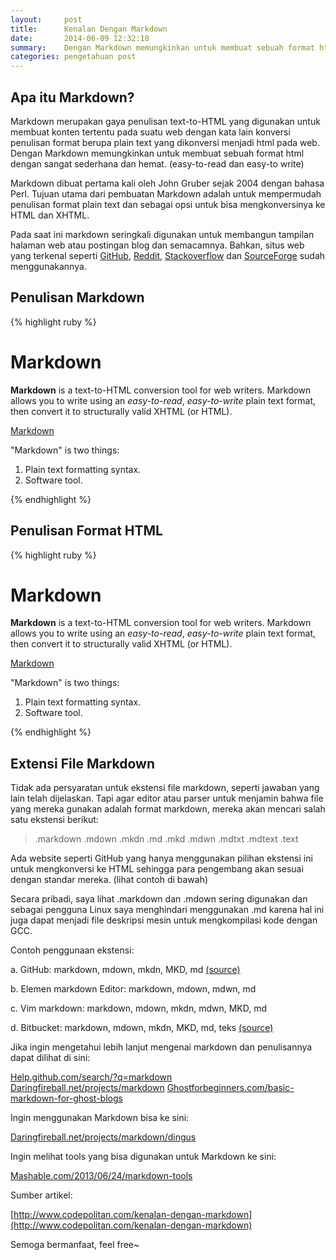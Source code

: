 ```yaml
---
layout:     post
title:      Kenalan Dengan Markdown
date:       2014-06-09 12:32:18
summary:    Dengan Markdown memungkinkan untuk membuat sebuah format html dengan sangat sederhana dan hemat. (easy-to-read dan easy-to write)
categories: pengetahuan post
---
```


## Apa itu Markdown? 

Markdown merupakan gaya penulisan text-to-HTML yang digunakan untuk membuat konten tertentu pada suatu web dengan kata lain konversi penulisan format berupa plain text yang dikonversi menjadi html pada web. Dengan Markdown memungkinkan untuk membuat sebuah format html dengan sangat sederhana dan hemat. (easy-to-read dan easy-to write)

Markdown dibuat pertama kali oleh John Gruber sejak 2004 dengan bahasa Perl. Tujuan utama dari pembuatan Markdown adalah untuk mempermudah penulisan format plain text dan sebagai opsi untuk bisa mengkonversinya ke HTML dan XHTML.

Pada saat ini markdown seringkali digunakan untuk membangun tampilan halaman web atau postingan blog dan semacamnya. Bahkan, situs web yang terkenal seperti [GitHub](https://github.com), [Reddit](www.reddit.com), [Stackoverflow](http://stackoverflow.com) dan [SourceForge](http://sourceforge.net) sudah menggunakannya.

## Penulisan Markdown

{% highlight ruby %}
# Markdown

**Markdown** is a text-to-HTML conversion tool for web writers. 
Markdown allows you to write using an *easy-to-read*, *easy-to-write* plain text format, 
then convert it to structurally valid XHTML (or HTML).

[Markdown](http://daringfireball.net/projects/markdown/ "Markdown")

"Markdown" is two things:

1. Plain text formatting syntax.
2. Software tool.

{% endhighlight %}

## Penulisan Format HTML

{% highlight ruby %}
<h1>Markdown</h1>

<p><strong>Markdown</strong> is a text-to-HTML conversion tool for web writers. 
Markdown allows you to write using an <em>easy-to-read</em>, <em>easy-to-write</em> plain text format, 
then convert it to structurally valid XHTML (or HTML).</p>

<p><a href="http://daringfireball.net/projects/markdown/" title="Markdown">Markdown</a></p>

<p>"Markdown" is two things:</p>

<ol>
	<li>Plain text formatting syntax.</li>
	<li>Software tool.</li>
</ol>

{% endhighlight %}

## Extensi File Markdown

Tidak ada persyaratan untuk ekstensi file markdown, seperti jawaban yang lain telah dijelaskan. Tapi agar editor atau parser untuk menjamin bahwa file yang mereka gunakan adalah format markdown, mereka akan mencari salah satu ekstensi berikut:

> .markdown
.mdown
.mkdn
.md
.mkd
.mdwn
.mdtxt
.mdtext
.text

Ada website seperti GitHub yang hanya menggunakan pilihan ekstensi ini untuk mengkonversi ke HTML sehingga para pengembang akan sesuai dengan standar mereka. (lihat contoh di bawah)

Secara pribadi, saya lihat .markdown dan .mdown sering digunakan dan sebagai pengguna Linux saya menghindari menggunakan .md karena hal ini juga dapat menjadi file deskripsi mesin untuk mengkompilasi kode dengan GCC.

Contoh penggunaan ekstensi:

a. GitHub: markdown, mdown, mkdn, MKD, md [(source)](https://github.com/github/markup/blob/b865add2e053f8cea3d7f4d9dcba001bdfd78994/lib/github/markups.rb#L1)

b. Elemen markdown Editor: markdown, mdown, mdwn, md

c. Vim markdown: markdown, mdown, mkdn, mdwn, MKD, md

d. Bitbucket: markdown, mdown, mkdn, MKD, md, teks [(source)](https://confluence.atlassian.com/display/BITBUCKET/Display+README+text+on+the+overview#DisplayREADMEtextontheoverview-Filenamingandprecedence)

Jika ingin mengetahui lebih lanjut mengenai markdown dan penulisannya dapat dilihat di sini:

[Help.github.com/search/?q=markdown](https://help.github.com/search/?q=markdown)
[Daringfireball.net/projects/markdown](Daringfireball.net/projects/markdown)
[Ghostforbeginners.com/basic-markdown-for-ghost-blogs](http://ghostforbeginners.com/basic-markdown-for-ghost-blogs)

Ingin menggunakan Markdown bisa ke sini:

[Daringfireball.net/projects/markdown/dingus](http://daringfireball.net/projects/markdown/dingus)

Ingin melihat tools yang bisa digunakan untuk Markdown ke sini:

[Mashable.com/2013/06/24/markdown-tools](http://mashable.com/2013/06/24/markdown-tools)

Sumber artikel: 

[http://www.codepolitan.com/kenalan-dengan-markdown](http://www.codepolitan.com/kenalan-dengan-markdown)

Semoga bermanfaat, feel free~
